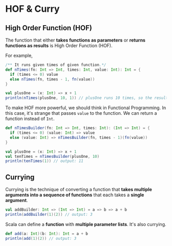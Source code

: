 # HOF & Curry

## High Order Function (HOF)

The function that either **takes functions as parameters** or **returns functions as results** is High Order Function (HOF).

For example,

```scala
/** It runs given times of given function.*/
def nTimes(fn: Int => Int, times: Int, value: Int): Int = {
  if (times <= 0) value
  else nTimes(fn, times - 1, fn(value))
}

val plusOne = (x: Int) => x + 1
println(nTimes(plusOne, 10, 1)) // plusOne runs 10 times, so the result is 11.
```

To make HOF more powerful, we should think in Functional Programming. In this case, it's strange that passes `value` to the function. We can return a function instead of `Int`.

```scala
def nTimesBuilder(fn: Int => Int, times: Int): (Int => Int) = {
  if (times <= 0) (value: Int) => value
  else (value: Int) => nTimesBuilder(fn, times - 1)(fn(value))
}

val plusOne = (x: Int) => x + 1
val tenTimes = nTimesBuilder(plusOne, 10)
println(tenTimes(1)) // output: 11
```

## Currying

Currying is the technique of converting a function that **takes multiple arguments into a sequence of functions** that each takes a **single argument**.

```scala
val addBuilder: Int => (Int => Int) = a => b => a + b
println(addBuilder(1)(2)) // output: 3
```

Scala can define a **function** with **multiple parameter lists**. It's also currying.

```scala
def add(a: Int)(b: Int): Int = a + b
println(add(1)(2)) // output: 3
```
